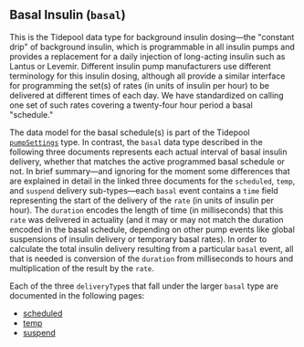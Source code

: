 ## Basal Insulin (`basal`)

This is the Tidepool data type for background insulin dosing—the "constant drip" of background insulin, which is programmable in all insulin pumps and provides a replacement for a daily injection of long-acting insulin such as Lantus or Levemir. Different insulin pump manufacturers use different terminology for this insulin dosing, although all provide a similar interface for programming the set(s) of rates (in units of insulin per hour) to be delivered at different times of each day. We have standardized on calling one set of such rates covering a twenty-four hour period a basal "schedule." 
<!-- Suggestion by Eden: Maybe clarify directly that the "background insulin dosing" is referred to as basal. -->

The data model for the basal schedule(s) is part of the Tidepool [`pumpSettings`](../pumpSettings.md) type. In contrast, the `basal` data type described in the following three documents represents each actual interval of basal insulin delivery, whether that matches the active programmed basal schedule or not. In brief summary—and ignoring for the moment some differences that are explained in detail in the linked three documents for the `scheduled`, `temp`, and `suspend` delivery sub-types—each `basal` event contains a `time` field representing the start of the delivery of the `rate` (in units of insulin per hour). The `duration` encodes the length of time (in milliseconds) that this `rate` was delivered in actuality (and it may or may not match the duration encoded in the basal schedule, depending on other pump events like global suspensions of insulin delivery or temporary basal rates). In order to calculate the total insulin delivery resulting from a particular `basal` event, all that is needed is conversion of the `duration` from milliseconds to hours and multiplication of the result by the `rate`.

Each of the three `deliveryType`s that fall under the larger `basal` type are documented in the following pages:
<!-- end intro -->

- [scheduled](./scheduled.md)
- [temp](./temp.md)
- [suspend](./suspend.md)
